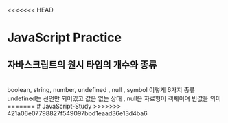 <<<<<<< HEAD
# JavaScript Practice

## 자바스크립트의 원시 타입의 개수와 종류

</br>
boolean, string, number, undefined , null , symbol 이렇게 6가지 종류
</br>
undefined는 선언만 되어있고 값은 없는 상태 , null은 자료형이 객체이며 빈값을 의미
=======
# JavaScript-Study
>>>>>>> 421a06e07798827f549097bbd1eaad36e13d4ba6
